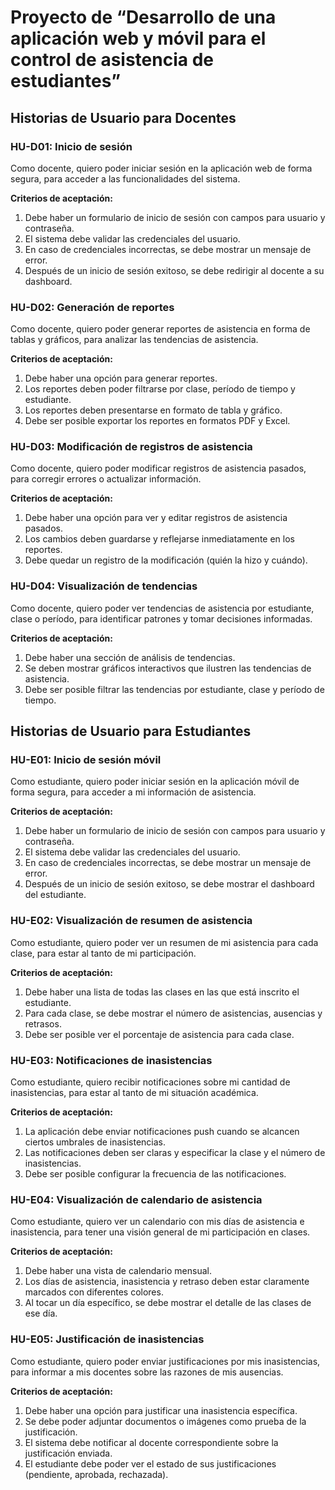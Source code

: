 # Proyecto de “Desarrollo de una aplicación web y móvil para el control de asistencia de estudiantes”

## Historias de Usuario para Docentes

### HU-D01: Inicio de sesión
Como docente, quiero poder iniciar sesión en la aplicación web de forma segura, para acceder a las funcionalidades del sistema.

**Criterios de aceptación:**
1. Debe haber un formulario de inicio de sesión con campos para usuario y contraseña.
2. El sistema debe validar las credenciales del usuario.
3. En caso de credenciales incorrectas, se debe mostrar un mensaje de error.
4. Después de un inicio de sesión exitoso, se debe redirigir al docente a su dashboard.

### HU-D02: Generación de reportes
Como docente, quiero poder generar reportes de asistencia en forma de tablas y gráficos, para analizar las tendencias de asistencia.

**Criterios de aceptación:**
1. Debe haber una opción para generar reportes.
2. Los reportes deben poder filtrarse por clase, período de tiempo y estudiante.
3. Los reportes deben presentarse en formato de tabla y gráfico.
4. Debe ser posible exportar los reportes en formatos PDF y Excel.

### HU-D03: Modificación de registros de asistencia
Como docente, quiero poder modificar registros de asistencia pasados, para corregir errores o actualizar información.

**Criterios de aceptación:**
1. Debe haber una opción para ver y editar registros de asistencia pasados.
2. Los cambios deben guardarse y reflejarse inmediatamente en los reportes.
3. Debe quedar un registro de la modificación (quién la hizo y cuándo).

### HU-D04: Visualización de tendencias
Como docente, quiero poder ver tendencias de asistencia por estudiante, clase o período, para identificar patrones y tomar decisiones informadas.

**Criterios de aceptación:**
1. Debe haber una sección de análisis de tendencias.
2. Se deben mostrar gráficos interactivos que ilustren las tendencias de asistencia.
3. Debe ser posible filtrar las tendencias por estudiante, clase y período de tiempo.

## Historias de Usuario para Estudiantes

### HU-E01: Inicio de sesión móvil
Como estudiante, quiero poder iniciar sesión en la aplicación móvil de forma segura, para acceder a mi información de asistencia.

**Criterios de aceptación:**
1. Debe haber un formulario de inicio de sesión con campos para usuario y contraseña.
2. El sistema debe validar las credenciales del usuario.
3. En caso de credenciales incorrectas, se debe mostrar un mensaje de error.
4. Después de un inicio de sesión exitoso, se debe mostrar el dashboard del estudiante.

### HU-E02: Visualización de resumen de asistencia
Como estudiante, quiero poder ver un resumen de mi asistencia para cada clase, para estar al tanto de mi participación.

**Criterios de aceptación:**
1. Debe haber una lista de todas las clases en las que está inscrito el estudiante.
2. Para cada clase, se debe mostrar el número de asistencias, ausencias y retrasos.
3. Debe ser posible ver el porcentaje de asistencia para cada clase.

### HU-E03: Notificaciones de inasistencias
Como estudiante, quiero recibir notificaciones sobre mi cantidad de inasistencias, para estar al tanto de mi situación académica.

**Criterios de aceptación:**
1. La aplicación debe enviar notificaciones push cuando se alcancen ciertos umbrales de inasistencias.
2. Las notificaciones deben ser claras y especificar la clase y el número de inasistencias.
3. Debe ser posible configurar la frecuencia de las notificaciones.

### HU-E04: Visualización de calendario de asistencia
Como estudiante, quiero ver un calendario con mis días de asistencia e inasistencia, para tener una visión general de mi participación en clases.

**Criterios de aceptación:**
1. Debe haber una vista de calendario mensual.
2. Los días de asistencia, inasistencia y retraso deben estar claramente marcados con diferentes colores.
3. Al tocar un día específico, se debe mostrar el detalle de las clases de ese día.

### HU-E05: Justificación de inasistencias
Como estudiante, quiero poder enviar justificaciones por mis inasistencias, para informar a mis docentes sobre las razones de mis ausencias.

**Criterios de aceptación:**
1. Debe haber una opción para justificar una inasistencia específica.
2. Se debe poder adjuntar documentos o imágenes como prueba de la justificación.
3. El sistema debe notificar al docente correspondiente sobre la justificación enviada.
4. El estudiante debe poder ver el estado de sus justificaciones (pendiente, aprobada, rechazada).


